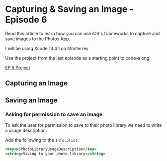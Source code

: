 # Capturing & Saving an Image - Episode 6

<!-- statement of empowerment -->
Read this article to learn how you can use iOS's frameworks to capture and save images to the Photos App.

<!-- status update -->

<!-- tool and environment version -->
I will be using Xcode 13.4.1 on Monterrey

<!-- call to action -->
Use the project from the last episode as a starting point to code-along.

<!-- material download -->
[EP 5 Project](https://github.com/ianleon/BlogCam/tree/Ep5)

## Capturing an Image

## Saving an Image

### Asking for permission to save an image

To ask the user for permission to save to their photo library we need to write a usage description.

Add the following to the `Info.plist`.

```xml
<key>NSPhotoLibraryUsageDescription</key>
<string>Saving to your photo library</string>
```
